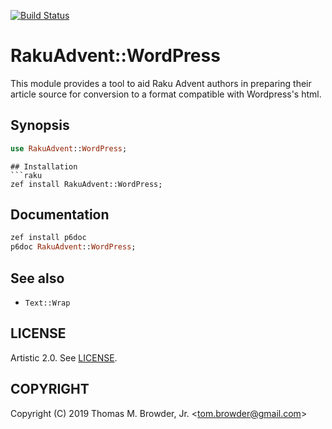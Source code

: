 [![Build Status](https://travis-ci.org/tbrowder/RakuAdvent-WordPress.svg?branch=master)](https://travis-ci.org/tbrowder/RakuAdvent-WordPress)

# RakuAdvent::WordPress

This module provides a tool to aid Raku Advent authors in
preparing their article source for conversion to
a format compatible with Wordpress's html.

## Synopsis

```raku
use RakuAdvent::WordPress;
```

```
## Installation
```raku
zef install RakuAdvent::WordPress;
```
## Documentation
```raku
zef install p6doc
p6doc RakuAdvent::WordPress;
```
## See also
- `Text::Wrap`

## LICENSE

Artistic 2.0. See [LICENSE](https://github.com/tbrowder/RakuAdvent-WordPress/blob/master/LICENSE).

## COPYRIGHT

Copyright (C) 2019 Thomas M. Browder, Jr. <<tom.browder@gmail.com>>
